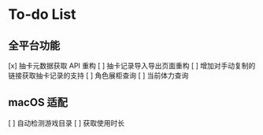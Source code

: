 # To-do List

## 全平台功能

[x] 抽卡元数据获取 API 重构
[ ] 抽卡记录导入导出页面重构
[ ] 增加对手动复制的链接获取抽卡记录的支持
[ ] 角色展柜查询
[ ] 当前体力查询

## macOS 适配

[ ] 自动检测游戏目录
[ ] 获取使用时长

